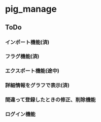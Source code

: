 # pig_manage

## ToDo
### インポート機能(済)
### フラグ機能(済)
### エクスポート機能(途中)
### 詳細情報をグラフで表示(済)
### 間違って登録したときの修正、削除機能
### ログイン機能
